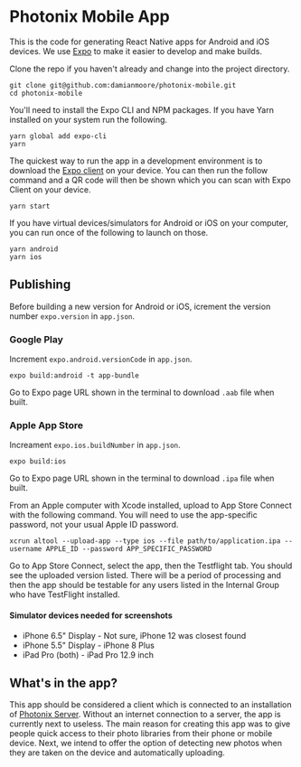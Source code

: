 # Photonix Mobile App

This is the code for generating React Native apps for Android and iOS devices. We use [Expo](https://expo.io/) to make it easier to develop and make builds.

Clone the repo if you haven't already and change into the project directory.

    git clone git@github.com:damianmoore/photonix-mobile.git
    cd photonix-mobile

You'll need to install the Expo CLI and NPM packages. If you have Yarn installed on your system run the following.

    yarn global add expo-cli
    yarn

The quickest way to run the app in a development environment is to download the [Expo client](https://expo.io/tools#client) on your device. You can then run the follow command and a QR code will then be shown which you can scan with Expo Client on your device.

    yarn start

If you have virtual devices/simulators for Android or iOS on your computer, you can run once of the following to launch on those.

    yarn android
    yarn ios

## Publishing

Before building a new version for Android or iOS, icrement the version number `expo.version` in `app.json`.

### Google Play

Increment `expo.android.versionCode` in `app.json`.

    expo build:android -t app-bundle

Go to Expo page URL shown in the terminal to download `.aab` file when built.

### Apple App Store

Increament `expo.ios.buildNumber` in `app.json`.

    expo build:ios

Go to Expo page URL shown in the terminal to download `.ipa` file when built.

From an Apple computer with Xcode installed, upload to App Store Connect with the following command. You will need to use the app-specific password, not your usual Apple ID password.

    xcrun altool --upload-app --type ios --file path/to/application.ipa --username APPLE_ID --password APP_SPECIFIC_PASSWORD

Go to App Store Connect, select the app, then the Testflight tab. You should see the uploaded version listed. There will be a period of processing and then the app should be testable for any users listed in the Internal Group who have TestFlight installed.

#### Simulator devices needed for screenshots

- iPhone 6.5" Display - Not sure, iPhone 12 was closest found
- iPhone 5.5" Display - iPhone 8 Plus
- iPad Pro (both) - iPad Pro 12.9 inch

## What's in the app?

This app should be considered a client which is connected to an installation of [Photonix Server](https://github.com/damianmoore/photonix). Without an internet connection to a server, the app is currently next to useless. The main reason for creating this app was to give people quick access to their photo libraries from their phone or mobile device. Next, we intend to offer the option of detecting new photos when they are taken on the device and automatically uploading.
